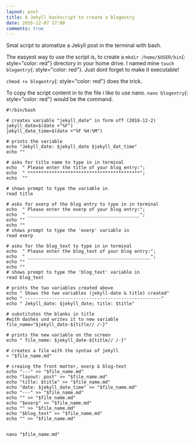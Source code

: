 ```yaml
---
layout: post
title: A Jekyll bashscript to create a blogentry
date: 2016-12-07 17:00 
comments: true
---
```


Smal script to atomatize a Jekyll post in the terminal with bash.

The easyest way to use the script is, to create a
`mkdir /home/$USER/bin`{: style="color: red"} directory in your home drive. I named mine
`touch blogentry`{: style="color: red"}. Just dont forget to make it executable!

`chmod +x blogentry`{: style="color: red"} does the trick.

To copy the script content in to the file i like to use nano.
`nano blogentry`{: style="color: red"} would be the command.

```
#!/bin/bash

# creates variable "jekyll_date" in form off (2016-12-2)
jekyll_date=$(date +"%F")
jekyll_date_time=$(date +"%F %H:%M")

# prints the variable
echo "Jekyll_date: $jekyll_date $jekyll_dat_time"
echo ""

# asks for title name to type in in terminal
echo  " Please enter the title of your blog entry:";
echo  " ******************************************";
echo  ""

# shows prompt to type the variable in
read title 

# asks for exerp of the blog entry to type in in terminal
echo  " Please enter the exerp of your blog entry:";
echo  " __________________________________________";
echo ""
echo ""
# shows prompt to type the 'exerp' variable in
read exerp

# asks for the blog_text to type in in terminal
echo  " Please enter the blog_text of your blog entry:";
echo  " ______________________________________________";
echo ""
echo ""
# shows prompt to type the 'blog_text' variable in
read blog_text

# prints the two variables created above
echo " Shows the two variables (jekyll-date & title) created"
echo " ---------------------------------------------------"
echo " Jekyll_date: $jekyll_date; title: $title"

# substitutes the blanks in title 
#with dashes und writes it to new variable
file_name="$jekyll_date-${title// /-}"

# prints the new variable on the screen
echo " file_name: $jekyll_date-${title// /-}"

# creates a file with the syntax of jekyll
> "$file_name.md"

# creaing the front matter, exerp & blog-text
echo "---" >> "$file_name.md"
echo "layout: post" >> "$file_name.md"
echo "title: $title" >> "$file_name.md"
echo "date: $jekyll_date_time" >> "$file_name.md"
echo "---" >> "$file_name.md"
echo "" >> "$file_name.md"
echo "$exerp" >> "$file_name.md"
echo "" >> "$file_name.md"
echo "$blog_text" >> "$file_name.md"
echo "" >> "$file_name.md"


nano "$file_name.md"

```

